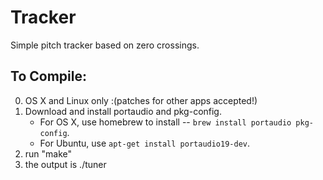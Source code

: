 Tracker
===========

Simple pitch tracker based on zero crossings.

To Compile:
-----------

0. OS X and Linux only :(patches for other apps accepted!)
1. Download and install portaudio and pkg-config.
   - For OS X, use homebrew to install -- `brew install portaudio pkg-config`.
   - For Ubuntu, use `apt-get install portaudio19-dev`.
2. run "make"
3. the output is ./tuner
